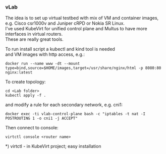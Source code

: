 ### vLab
The idea is to set up virtual testbed with mix of VM and container images,<br>
e.g. Cisco csr1000v and Juniper cRPD or Nokia SR Linux.<br>
I've used KubeVirt for unified control plane and Multus to have more interfaces in virtual routers.<br>
These are really great tools.<br>

To run install script a kubectl and kind tool is needed<br>
and VM images with http access, e.g.:
```
docker run --name www -dt --mount type=bind,source=$HOME/images,target=/usr/share/nginx/html -p 8080:80 nginx:latest
```


To create topology:
```
cd <Lab folder>
kubectl apply -f .
```

and modify a rule for each secondary network, e.g. cni1:
```
docker exec -ti vlab-control-plane bash -c "iptables -t nat -I POSTROUTING 1 -o cni1 -j ACCEPT"
```

Then connect to console:
```
virtctl console <router name>
```
*) virtctl - in KubeVirt project; easy installation

